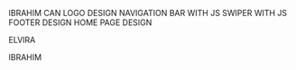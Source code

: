 IBRAHIM CAN
LOGO DESIGN
NAVIGATION BAR WITH JS
SWIPER WITH JS
FOOTER DESIGN
HOME PAGE DESIGN

ELVIRA



IBRAHIM


